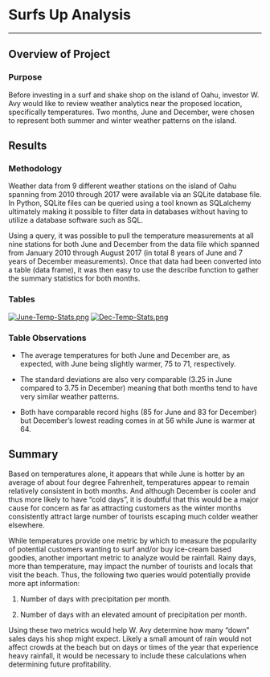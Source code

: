 # Surfs Up Analysis
---
## Overview of Project

### Purpose

Before investing in a surf and shake shop on the island of Oahu, investor W. Avy would like to review weather analytics near the proposed location, specifically temperatures. Two months, June and December, were chosen to represent both summer and winter weather patterns on the island. 

## Results

### Methodology

Weather data from 9 different weather stations on the island of Oahu spanning from 2010 through 2017 were available via an SQLite database file. In Python, SQLite files can be queried using a tool known as SQLalchemy ultimately making it possible to filter data in databases without having to utilize a database software such as SQL. 

Using a query, it was possible to pull the temperature measurements at all nine stations for both June and December from the data file which spanned from January 2010 through August 2017 (in total 8 years of June and 7 years of December measurements). Once that data had been converted into a table (data frame), it was then easy to use the describe function to gather the summary statistics for both months. 

### Tables
 
[![June-Temp-Stats.png](https://i.postimg.cc/3xtmQ3h3/June-Temp-Stats.png)](https://postimg.cc/VJbdjQ5h)               [![Dec-Temp-Stats.png](https://i.postimg.cc/8cGjrYGy/Dec-Temp-Stats.png)](https://postimg.cc/8Jy12tjW)  

### Table Observations

* The average temperatures for both June and December are, as expected, with June being slightly warmer, 75 to 71, respectively.
  
* The standard deviations are also very comparable (3.25 in June compared to 3.75 in December) meaning that both months tend to have very similar weather patterns.   
 
* Both have comparable record highs (85 for June and 83 for December) but December’s lowest reading comes in at 56 while June is warmer at 64.  

## Summary

Based on temperatures alone, it appears that while June is hotter by an average of about four degree Fahrenheit, temperatures appear to remain relatively consistent in both months. And although December is cooler and thus more likely to have “cold days”, it is doubtful that this would be a major cause for concern as far as attracting customers as the winter months consistently attract large number of tourists escaping much colder weather elsewhere. 

While temperatures provide one metric by which to measure the popularity of potential customers wanting to surf and/or buy ice-cream based goodies, another important metric to analyze would be rainfall. Rainy days, more than temperature, may impact the number of tourists and locals that visit the beach. Thus, the following two queries would potentially provide more apt information:

1)	Number of days with precipitation per month. 

2)	Number of days with an elevated amount of precipitation per month.

Using these two metrics would help W. Avy determine how many “down” sales days his shop might expect. Likely a small amount of rain would not affect crowds at the beach but on days or times of the year that experience heavy rainfall, it would be necessary to include these calculations when determining future profitability. 
